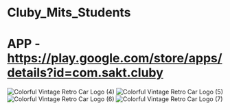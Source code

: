# Cluby_Mits_Students
# APP - https://play.google.com/store/apps/details?id=com.sakt.cluby


![Colorful Vintage Retro Car Logo (4)](https://github.com/Saksham14coder/Cluby_Mits_Students/assets/112418122/3bd47651-47cc-4fda-bd15-42ee5e63ca7d)
![Colorful Vintage Retro Car Logo (5)](https://github.com/Saksham14coder/Cluby_Mits_Students/assets/112418122/4f9649b1-7f36-4acf-84eb-8f10eacee811)
![Colorful Vintage Retro Car Logo (6)](https://github.com/Saksham14coder/Cluby_Mits_Students/assets/112418122/6f415a24-eb40-45eb-a31a-dbf4faefa0e6)
![Colorful Vintage Retro Car Logo (7)](https://github.com/Saksham14coder/Cluby_Mits_Students/assets/112418122/6da3b828-5232-48ce-8770-a31fd498e143)
